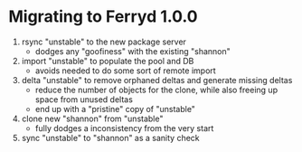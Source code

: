 # Migrating to Ferryd 1.0.0

1. rsync "unstable" to the new package server
    - dodges any "goofiness" with the existing "shannon"
2. import "unstable" to populate the pool and DB
    - avoids needed to do some sort of remote import
3. delta "unstable" to remove orphaned deltas and generate missing deltas
    - reduce the number of objects for the clone, while also freeing up space from unused deltas
    - end up with a "pristine" copy of "unstable"
4. clone new "shannon" from "unstable"
    - fully dodges a inconsistency from the very start
5. sync "unstable" to "shannon" as a sanity check
